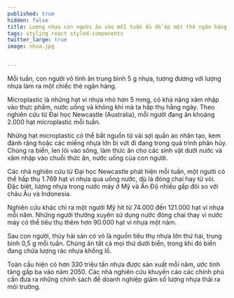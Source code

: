 ```yaml
---
published: true
hidden: false
title: Lượng nhựa con người ăn vào mỗi tuần đủ để ép một thẻ ngân hàng
tags: styling react styled-components
twitter_large: true
image: nhua.jpg


---
```


Mỗi tuần, con người vô tình ăn trung bình 5 g nhựa, tương đương với lượng nhựa làm ra một chiếc thẻ ngân hàng.

Microplastic là những hạt vi nhựa nhỏ hơn 5 mmg, có khả năng xâm nhập vào thực phẩm, nước uống và không khí mà ta hấp thụ hằng ngày. Theo nghiên cứu từ Đại học Newcastle (Australia), mỗi người đang ăn khoảng 2.000 hạt microplastic mỗi tuần.


Những hạt microplastic có thể bắt nguồn từ vải sợi quần áo nhân tạo, kem đánh răng hoặc các miếng nhựa lớn bị vứt đi đang trong quá trình phân hủy. Chúng ra biển, len lỏi vào sông, làm thức ăn cho các sinh vật dưới nước và xâm nhập vào chuỗi thức ăn, nước uống của con người.

Các nhà nghiên cứu từ Đại học Newcastle phát hiện mỗi tuần, một người có thể hấp thụ 1.769 hạt vi nhựa qua uống nước, dù là đóng chai hay từ vòi. Đặc biệt, lượng nhựa trong nước máy ở Mỹ và Ấn Độ nhiều gấp đôi so với châu Âu và Indonesia.

Nghiên cứu khác chỉ ra một người Mỹ hít từ 74.000 đến 121.000 hạt vi nhựa mỗi năm. Những người thường xuyên sử dụng nước đóng chai thay vì nước máy có thể tiêu thụ thêm hơn 90.000 hạt vi nhựa một năm.

Sau con người, thủy hải sản có vỏ là nguồn tiêu thụ nhựa lớn thứ hai, trung bình 0,5 g mỗi tuần. Chúng ăn tất cả mọi thứ dưới biển, trong khi đó biển đang chứa lượng rác nhựa khổng lồ.

Toàn cầu hiện có hơn 330 triệu tấn nhựa được sản xuất mỗi năm, ước tính tăng gấp ba vào năm 2050. Các nhà nghiên cứu khuyến cáo các chính phủ cần đưa ra những chính sách để doanh nghiệp giảm số lượng nhựa thải ra môi trường.